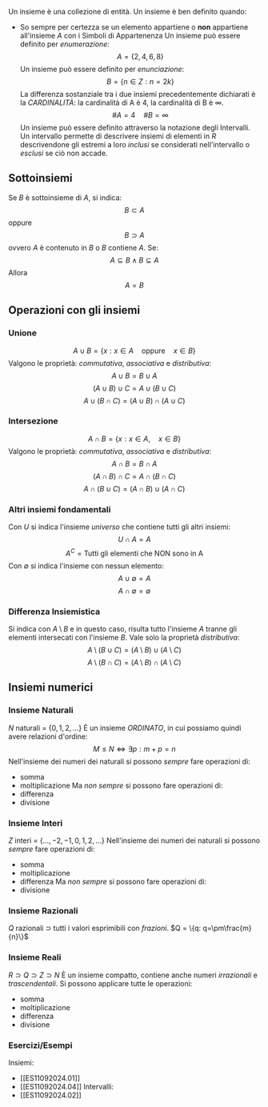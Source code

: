 Un insieme è una collezione di entità.
Un insieme è ben definito quando:
- So sempre per certezza se un elemento appartiene o **non** appartiene all'insieme *A* con i Simboli di Appartenenza
Un insieme può essere definito per *enumerazione*:
$$A=\{2,4,6,8\}$$
Un insieme può essere definito per *enunciazione*:
$$B=\{n\in Z: n=2k\}$$
La differenza sostanziale tra i due insiemi precedentemente dichiarati è la *CARDINALITÀ*: la cardinalità di A è 4, la cardinalità di B è $\infty$.
$$\#A=4\quad\#B=\infty$$
Un insieme può essere definito attraverso la notazione degli Intervalli.
Un intervallo permette di descrivere insiemi di elementi in $R$ descrivendone gli estremi a loro *inclusi* se considerati nell'intervallo o *esclusi* se ciò non accade.
## Sottoinsiemi
Se $B$ è sottoinsieme di $A$, si indica:
$$B\subset A$$
oppure
$$B\supset A$$
ovvero $A$ è contenuto in $B$ o $B$ contiene $A$.
Se:
$$A\subseteq B\land B\subseteq A$$
Allora
$$A=B$$
## Operazioni con gli insiemi
### Unione
$$A\cup B = \{x: x\in A\quad\text{oppure}\quad x\in B\}$$
Valgono le proprietà: *commutativa*, *associativa* e *distributiva*:
$$A\cup B = B\cup A$$
$$(A\cup B) \cup C = A\cup (B\cup C)$$
$$A\cup(B\cap C) = (A\cup B)\cap(A\cup C)$$
### Intersezione
$$A\cap B = \{x: x\in A,\quad x\in B\}$$
Valgono le proprietà: *commutativa*, *associativa* e *distributiva*:
$$A\cap B = B\cap A$$
$$(A\cap B) \cap C = A\cap (B\cap C)$$
$$A\cap(B\cup C) = (A\cap B)\cup(A\cap C)$$
### Altri  insiemi fondamentali
Con $U$ si indica l'insieme *universo* che contiene tutti gli altri insiemi:
$$U\cap A = A$$
$$A^C = \text{Tutti gli elementi che NON sono in A}$$
Con $\emptyset$ si indica l'insieme con nessun elemento:
$$A\cup \emptyset= A$$
$$A\cap \emptyset = \emptyset$$
### Differenza Insiemistica
Si indica con $A \setminus B$ e in questo caso, risulta tutto l'insieme $A$ tranne gli elementi intersecati con l'insieme $B$.
Vale solo la proprietà *distributiva*:
$$A\setminus(B\cup C) = (A\setminus B)\cup(A\setminus C)$$
$$A\setminus(B\cap C) = (A\setminus B)\cap(A\setminus C)$$
## Insiemi numerici
### Insieme Naturali
$N$ naturali = $\{0,1,2,...\}$
È un insieme *ORDINATO*, in cui possiamo quindi avere relazioni d'ordine:
$$M\leq N \iff \exists p: m+p = n$$
Nell'insieme dei numeri dei naturali si possono *sempre* fare operazioni di:
- somma
- moltiplicazione
Ma *non sempre* si possono fare operazioni di:
- differenza
- divisione
### Insieme Interi
$Z$ interi = $\{...,-2,-1,0,1,2,...\}$
Nell'insieme dei numeri dei naturali si possono *sempre* fare operazioni di:
- somma
- moltiplicazione
- differenza
Ma *non sempre* si possono fare operazioni di:
- divisione
### Insieme Razionali
$Q$ razionali $\supset$ tutti i valori esprimibili con *frazioni*.
$Q = \{q: q=\pm\frac{m}{n}\}$
### Insieme Reali
$R \supset Q \supset Z \supset N$
È un insieme compatto, contiene anche numeri *irrazionali* e *trascendentali*.
Si possono applicare tutte le operazioni:
- somma
- moltiplicazione
- differenza
- divisione
### Esercizi/Esempi
Insiemi: 
- [[ES11092024.01]]
- [[ES11092024.04]]
Intervalli: 
- [[ES11092024.02]]